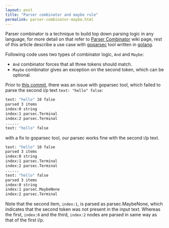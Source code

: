 ```yaml
---
layout: post
title: "Parser combinator and maybe rule"
permalink: parser-combinator-maybe.html
---
```


Parser combinator is a technique to build top down parsing logic in any
language, for more detail on that refer to
[Parser Combinator][parser-combinator-link] wiki page, rest of this
article describe a use case with [goparsec][goparsec-link] tool written
in [golang][golang-link].

Following code uses two types of combinator logic, `And` and `Maybe`:

* `And` combinator forces that all three tokens should match.
* `Maybe` combinator gives an exception on the second token, which can be
  optional.

<script src="https://gist.github.com/prataprc/d8f1b6607c854fcfa7b651f648f75ffb.js?file=parsecmaybe.js"></script>

Prior to [this commit][this-commit-link], there was an issue with goparsec
tool, which failed to parse the second i/p text `text: "hello" false`:

```bash
text: "hello" 10 false
parsed 3 items
index:0 string
index:1 parsec.Terminal
index:2 parsec.Terminal
......
text: "hello" false
```

with a fix to goparsec tool, our parsec works fine with the second i/p text.

```bash
text: "hello" 10 false
parsed 3 items
index:0 string
index:1 parsec.Terminal
index:2 parsec.Terminal
......
text: "hello" false
parsed 3 items
index:0 string
index:1 parsec.MaybeNone
index:2 parsec.Terminal
```

Note that the second item, `index:1`, is parsed as parsec.MaybeNone, which
indicates that the second token was not present in the input text. Whereas the
first, `index:0` and the third, `index:2` nodes are parsed in same way as
that of the first i/p.

[parser-combinator-link]: https://en.wikipedia.org/wiki/Parser_combinator
[goparsec-link]: https://github.com/prataprc/goparsec
[golang-link]: https://golang.org/
[this-commit-link]: https://github.com/prataprc/goparsec/commit/f685ded37361150d354e52efaaf2aeb29d773e36
